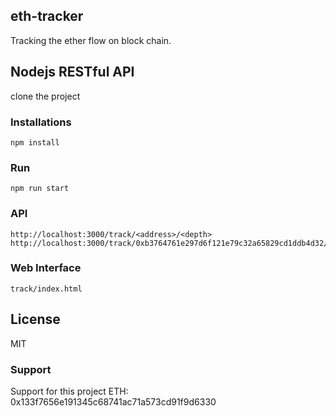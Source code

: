 ## eth-tracker
Tracking the ether flow on block chain.

## Nodejs RESTful API

clone the project

### Installations

    npm install

### Run

    npm run start

### API

    http://localhost:3000/track/<address>/<depth>
    http://localhost:3000/track/0xb3764761e297d6f121e79c32a65829cd1ddb4d32/3

### Web Interface

    track/index.html

## License
MIT

### Support

Support for this project
ETH: 0x133f7656e191345c68741ac71a573cd91f9d6330
